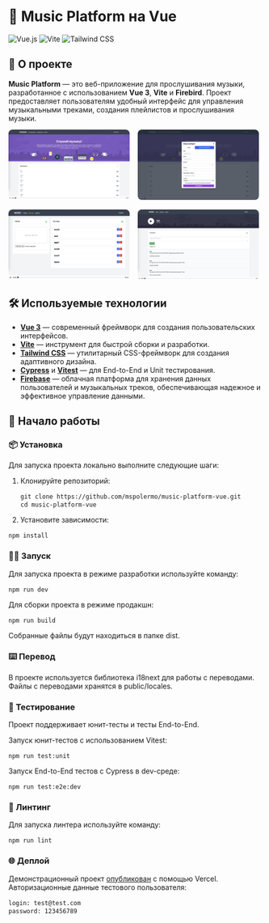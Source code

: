 # 🎵 Music Platform на Vue

![Vue.js](https://img.shields.io/badge/Vue-3.0.0-green) ![Vite](https://img.shields.io/badge/Vite-2.0.0-blue) ![Tailwind CSS](https://img.shields.io/badge/TailwindCSS-3.0.0-blueviolet)

## 📖 О проекте
**Music Platform** — это веб-приложение для прослушивания музыки, разработанное с использованием **Vue 3**, **Vite** и **Firebird**. Проект предоставляет пользователям удобный интерфейс для управления музыкальными треками, создания плейлистов и прослушивания музыки.


<div style="display: flex; flex-wrap: wrap; gap: 16px;">
  <a href="./public/assets/screenshots/Home.png" target="_blank">
    <img src="./public/assets/screenshots/Home.png" alt="Главная страница" style="width: 240px; border-radius: 8px;" />
  </a>
  <a href="./public/assets/screenshots/Register.png" target="_blank">
    <img src="./public/assets/screenshots/Register.png" alt="Регистрация" style="width: 240px; border-radius: 8px;" />
  </a>
  <a href="./public/assets/screenshots/Manage.png" target="_blank">
    <img src="./public/assets/screenshots/Manage.png" alt="Страница управления композициями" style="width: 240px; border-radius: 8px;" />
  </a>
  <a href="./public/assets/screenshots/Song.png" target="_blank">
    <img src="./public/assets/screenshots/Song.png" alt="Страница композиции" style="width: 240px; border-radius: 8px;" />
  </a>
</div>

[//]: # ()
[//]: # (![Главная страница]&#40;./public/assets/screenshots/Home.png&#41;)
[//]: # (![Регистрация]&#40;./public/assets/screenshots/Register.png&#41;)
[//]: # (![Страница управления композициями]&#40;./public/assets/screenshots/Manage.png&#41;)
[//]: # (![Страница композиции]&#40;./public/assets/screenshots/Song.png&#41;)

## 🛠️ Используемые технологии
- **[Vue 3](https://vuejs.org/)** — современный фреймворк для создания пользовательских интерфейсов.
- **[Vite](https://vitejs.dev/)** — инструмент для быстрой сборки и разработки.
- **[Tailwind CSS](https://tailwindcss.com/)** — утилитарный CSS-фреймворк для создания адаптивного дизайна.
- **[Cypress](https://www.cypress.io/)** и **[Vitest](https://vitest.dev/)** — для End-to-End и Unit тестирования.
- **[Firebase](https://firebase.google.com/)** — облачная платформа для хранения данных пользователей и музыкальных треков, обеспечивающая надежное и эффективное управление данными.

## 🚀 Начало работы

### 📦 Установка
Для запуска проекта локально выполните следующие шаги:

1. Клонируйте репозиторий:
   ```
   git clone https://github.com/mspolermo/music-platform-vue.git
   cd music-platform-vue
   ```
2. Установите зависимости:
```
npm install
```
### 🧑‍💻 Запуск
Для запуска проекта в режиме разработки используйте команду:
```
npm run dev
```
Для сборки проекта в режиме продакшн:
```
npm run build
```
Собранные файлы будут находиться в папке dist.

### ⌨️️ Перевод

В проекте используется библиотека i18next для работы с переводами. Файлы с переводами хранятся в public/locales.


### 🧪 Тестирование
Проект поддерживает юнит-тесты и тесты End-to-End.

Запуск юнит-тестов с использованием Vitest:
```
npm run test:unit
```
Запуск End-to-End тестов с Cypress в dev-среде:
```
npm run test:e2e:dev
```
### 🧹 Линтинг
Для запуска линтера используйте команду:
```
npm run lint
```
### 🌐 Деплой
Демонстрационный проект [опубликован](https://music-platform-a8axons85-mspolermos-projects.vercel.app) с помощью Vercel.
Авторизационные данные тестового пользователя:
```
login: test@test.com
password: 123456789
```
